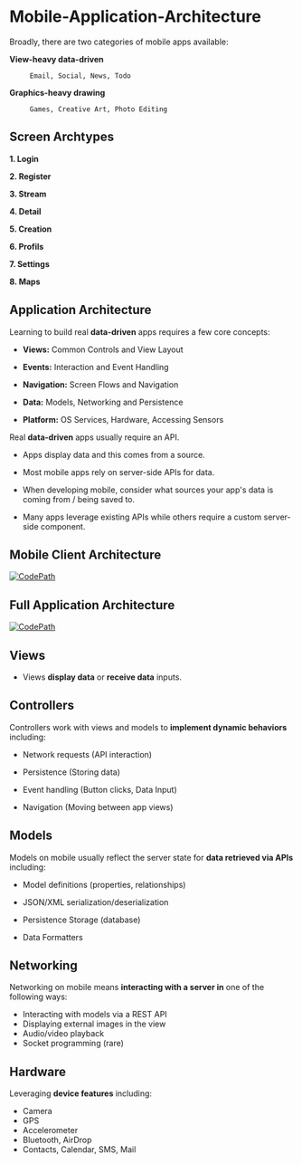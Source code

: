 # Mobile-Application-Architecture

Broadly, there are two categories of mobile apps available:
    
 **View-heavy data-driven**
             
         Email, Social, News, Todo
    
 
 **Graphics-heavy drawing**
            
         Games, Creative Art, Photo Editing


## Screen Archtypes

**1. Login**

**2. Register**

**3. Stream**

**4. Detail**

**5. Creation**

**6. Profils**

**7. Settings**

**8. Maps**

## Application Architecture

Learning to build real **data-driven** apps requires a few core concepts:

- **Views:** Common Controls and View Layout

- **Events:** Interaction and Event Handling

- **Navigation:** Screen Flows and Navigation

- **Data:** Models, Networking and Persistence

- **Platform:** OS Services, Hardware, Accessing Sensors

Real **data-driven** apps usually require an API.

- Apps display data and this comes from a source.

- Most mobile apps rely on server-side APIs for data.

- When developing mobile, consider what sources your app's data is coming from / being saved to. 

- Many apps leverage existing APIs while others require a custom server-side component.

## Mobile Client Architecture

 [![CodePath](http://i.imgur.com/XgxWfyF.png)](http://codepath.com)
 
## Full Application Architecture

 [![CodePath](http://i.imgur.com/XgxWfyF.png)](http://codepath.com)
 
 ## Views
 
 - Views **display data** or **receive data** inputs.
 
## Controllers

Controllers work with views and models to **implement dynamic behaviors** including:

-  Network requests (API interaction)

-  Persistence (Storing data)

-  Event handling (Button clicks, Data Input)

-  Navigation (Moving between app views)

## Models

Models on mobile usually reflect the server state for **data retrieved via APIs** including:

- Model definitions (properties, relationships)

- JSON/XML serialization/deserialization

- Persistence Storage (database)

- Data Formatters
    
## Networking

Networking on mobile means **interacting with a server in** one of the following ways:

- Interacting with models via a REST API
- Displaying external images in the view
- Audio/video playback
- Socket programming (rare)
    
## Hardware
Leveraging **device features** including:

- Camera
- GPS
- Accelerometer
- Bluetooth, AirDrop
- Contacts, Calendar, SMS, Mail
    
